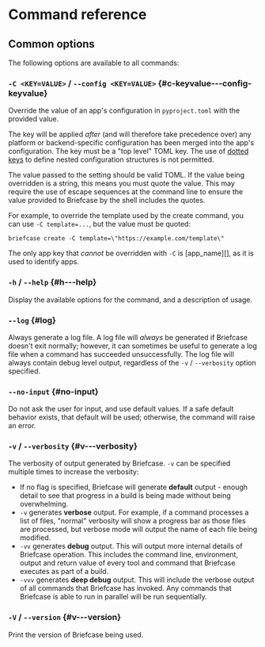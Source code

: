 # Command reference

## Common options

The following options are available to all commands:

### `-C <KEY=VALUE>` / `--config <KEY=VALUE>` {#c-keyvalue---config-keyvalue}

Override the value of an app's configuration in `pyproject.toml` with
the provided value.

The key will be applied *after* (and will therefore take precedence
over) any platform or backend-specific configuration has been merged
into the app's configuration. The key must be a "top level" TOML key.
The use of [dotted keys](https://toml.io/en/v1.0.0#keys) to define
nested configuration structures is not permitted.

The value passed to the setting should be valid TOML. If the value being
overridden is a string, this means you must quote the value. This may
require the use of escape sequences at the command line to ensure the
value provided to Briefcase by the shell includes the quotes.

For example, to override the template used by the create command, you
can use `-C template=...`, but the value must be quoted:

    briefcase create -C template=\"https://example.com/template\"

The only app key that *cannot* be overridden with `-C` is
[app_name][], as it is used to identify
apps.

### `-h` / `--help` {#h---help}

Display the available options for the command, and a description of
usage.

### `--log` {#log}

Always generate a log file. A log file will *always* be generated if
Briefcase doesn't exit normally; however, it can sometimes be useful to
generate a log file when a command has succeeded unsuccessfully. The log
file will always contain debug level output, regardless of the `-v` /
`--verbosity` option specified.

### `--no-input` {#no-input}

Do not ask the user for input, and use default values. If a safe default
behavior exists, that default will be used; otherwise, the command will
raise an error.

### `-v` / `--verbosity` {#v---verbosity}

The verbosity of output generated by Briefcase. `-v` can be specified
multiple times to increase the verbosity:

- If no flag is specified, Briefcase will generate **default** output -
  enough detail to see that progress in a build is being made without
  being overwhelming.
- `-v` generates **verbose** output. For example, if a command processes
  a list of files, "normal" verbosity will show a progress bar as those
  files are processed, but verbose mode will output the name of each
  file being modified.
- `-vv` generates **debug** output. This will output more internal
  details of Briefcase operation. This includes the command line,
  environment, output and return value of every tool and command that
  Briefcase executes as part of a build.
- `-vvv` generates **deep debug** output. This will include the verbose
  output of all commands that Briefcase has invoked. Any commands that
  Briefcase is able to run in parallel will be run sequentially.

### `-V` / `--version` {#v---version}

Print the version of Briefcase being used.
